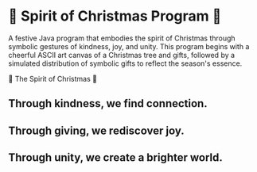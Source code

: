 # 🎄 Spirit of Christmas Program 🎄

A festive Java program that embodies the spirit of Christmas through symbolic gestures of kindness, joy, and unity. This
program begins with a cheerful ASCII art canvas of a Christmas tree and gifts, followed by a simulated distribution of
symbolic gifts to reflect the season's essence.

🌟 The Spirit of Christmas 🌟

## Through kindness, we find connection.
## Through giving, we rediscover joy.
## Through unity, we create a brighter world.